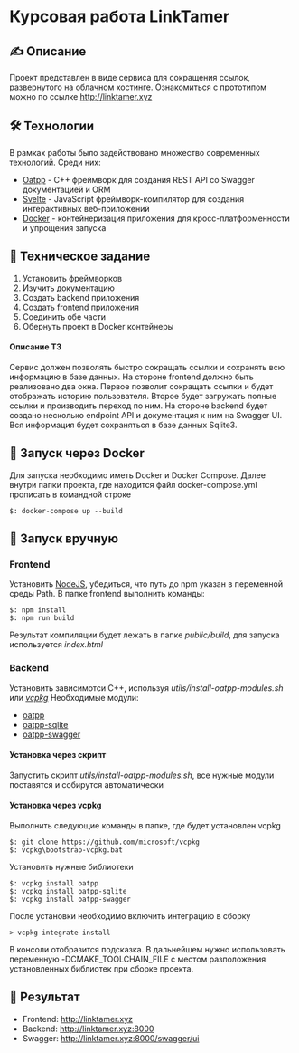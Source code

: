  # Курсовая работа LinkTamer

## ✍️ Описание
Проект представлен в виде сервиса для сокращения ссылок, развернутого на облачном хостинге. Ознакомиться с прототипом можно по ссылке http://linktamer.xyz

## 🛠 Технологии
В рамках работы было задействовано множество современных технологий. Среди них:
* [Oatpp](https://oatpp.io/) - C++ фреймворк для создания REST API со Swagger документацией и ORM
* [Svelte](https://ru.svelte.dev/) - JavaScript фреймворк-компилятор для создания интерактивных веб-приложений
* [Docker](https://www.docker.com/) - контейнеризация приложения для кросс-платформенности и упрощения запуска

## 📝 Техническое задание
1. Установить фреймворков
2. Изучить документацию
3. Создать backend приложения
4. Создать frontend приложения
5. Соединить обе части
6. Обернуть проект в Docker контейнеры

#### Описание ТЗ
Сервис должен позволять быстро сокращать ссылки и сохранять всю информацию в базе данных. На стороне frontend должно быть реализовано два окна. Первое позволит сокращать ссылки и будет отображать историю пользователя. Второе будет загружать полные ссылки и производить переход по ним. На стороне backend будет создано несколько endpoint API и документация к ним на Swagger UI. Вся информация будет сохраняться в базе данных Sqlite3.

## 🐳  Запуск через Docker
Для запуска необходимо иметь Docker и Docker Compose. Далее внутри папки проекта, где находится файл docker-compose.yml прописать в командной строке

```
$: docker-compose up --build
```

## 🦾 Запуск вручную
### Frontend
Установить [NodeJS](https://nodejs.org/en/), убедиться, что путь до npm указан в переменной среды Path.
В папке frontend выполнить команды:
```
$: npm install
$: npm run build
```
Результат компиляции будет лежать в папке _public/build_, для запуска используется _index.html_

### Backend
Установить зависимотси С++, используя *utils/install-oatpp-modules.sh* или [*vcpkg*](https://vcpkg.readthedocs.io/en/latest/)
Необходимые модули:
- [oatpp](https://github.com/oatpp/oatpp)
- [oatpp-sqlite](https://github.com/oatpp/oatpp-sqlite)
- [oatpp-swagger](https://github.com/oatpp/oatpp-swagger)

#### Установка через скрипт
Запустить скрипт *utils/install-oatpp-modules.sh*, все нужные модули поставятся и собирутся автоматически

#### Установка через vcpkg
Выполнить следующие команды в папке, где будет установлен vcpkg
```
$: git clone https://github.com/microsoft/vcpkg
$: vcpkg\bootstrap-vcpkg.bat
```
Установить нужные библиотеки
```
$: vcpkg install oatpp
$: vcpkg install oatpp-sqlite
$: vcpkg install oatpp-swagger
```
После установки необходимо включить интеграцию в сборку
```
> vcpkg integrate install
```
В консоли отобразится подсказка. В дальнейшем нужно использовать переменную -DCMAKE_TOOLCHAIN_FILE с местом разположения установленных библиотек при сборке проекта. 

## 🎉 Результат
- Frontend: http://linktamer.xyz
- Backend:  http://linktamer.xyz:8000
- Swagger:  http://linktamer.xyz:8000/swagger/ui
